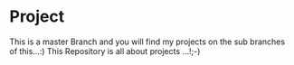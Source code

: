 # Project
This is a master Branch and you will find my projects on the sub branches of this...:)
This Repository is all about projects ...!;-)
